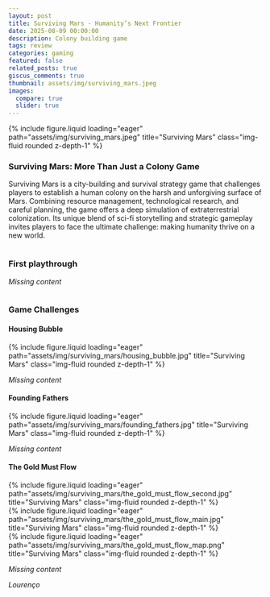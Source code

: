 ```yaml
---
layout: post
title: Surviving Mars - Humanity’s Next Frontier
date: 2025-08-09 00:00:00
description: Colony building game
tags: review
categories: gaming
featured: false
related_posts: true
giscus_comments: true
thumbnail: assets/img/surviving_mars.jpeg
images:
  compare: true
  slider: true
---
```


<div class="row">
    <div class="col-sm mt-3 mt-md-0">
        {% include figure.liquid loading="eager" path="assets/img/surviving_mars.jpeg" title="Surviving Mars" class="img-fluid rounded z-depth-1" %}
    </div>
</div>

<p style="margin-bottom:0.5cm;"></p>

### <b>Surviving Mars: More Than Just a Colony Game</b>

Surviving Mars is a city-building and survival strategy game that challenges players to establish a human colony on the harsh and unforgiving surface of Mars. Combining resource management, technological research, and careful planning, the game offers a deep simulation of extraterrestrial colonization. Its unique blend of sci-fi storytelling and strategic gameplay invites players to face the ultimate challenge: making humanity thrive on a new world.

<p style="margin-bottom:1cm;"></p>

### <b>First playthrough</b>

_Missing content_

<p style="margin-bottom:1cm;"></p>

### <b>Game Challenges</b>

<p style="margin-bottom:0.5cm;"></p>

#### <b>Housing Bubble</b>

<div class="row">
    <div class="col-sm mt-3 mt-md-0">
        {% include figure.liquid loading="eager" path="assets/img/surviving_mars/housing_bubble.jpg" title="Surviving Mars" class="img-fluid rounded z-depth-1" %}
    </div>
</div>

_Missing content_

<p style="margin-bottom:0.5cm;"></p>

#### <b>Founding Fathers</b>

<div class="row">
    <div class="col-sm mt-3 mt-md-0">
        {% include figure.liquid loading="eager" path="assets/img/surviving_mars/founding_fathers.jpg" title="Surviving Mars" class="img-fluid rounded z-depth-1" %}
    </div>
</div>

_Missing content_

<p style="margin-bottom:0.5cm;"></p>

#### <b>The Gold Must Flow</b>

<div class="row">
    <div class="col-sm mt-3 mt-md-0">
        {% include figure.liquid loading="eager" path="assets/img/surviving_mars/the_gold_must_flow_second.jpg" title="Surviving Mars" class="img-fluid rounded z-depth-1" %}
    </div>
</div>

<div class="row">
    <div class="col-sm mt-3 mt-md-0">
        {% include figure.liquid loading="eager" path="assets/img/surviving_mars/the_gold_must_flow_main.jpg" title="Surviving Mars" class="img-fluid rounded z-depth-1" %}
    </div>
</div>

<div class="row">
    <div class="col-sm mt-3 mt-md-0">
        {% include figure.liquid loading="eager" path="assets/img/surviving_mars/the_gold_must_flow_map.png" title="Surviving Mars" class="img-fluid rounded z-depth-1" %}
    </div>
</div>

_Missing content_

_Lourenço_